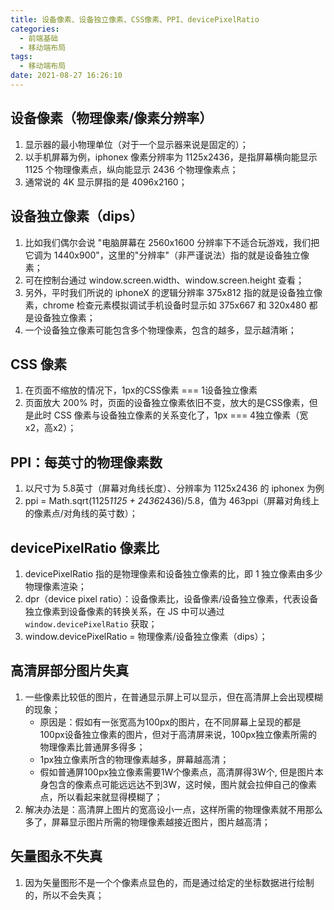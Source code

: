 ```yaml
---
title: 设备像素、设备独立像素、CSS像素、PPI、devicePixelRatio
categories:
  - 前端基础
  - 移动端布局
tags:
  - 移动端布局
date: 2021-08-27 16:26:10
---
```

## 设备像素（物理像素/像素分辨率）
1. 显示器的最小物理单位（对于一个显示器来说是固定的）；
2. 以手机屏幕为例，iphonex 像素分辨率为 1125x2436，是指屏幕横向能显示 1125 个物理像素点，纵向能显示 2436 个物理像素点；
3. 通常说的 4K 显示屏指的是 4096x2160；

## 设备独立像素（dips）
1. 比如我们偶尔会说 "电脑屏幕在 2560x1600 分辨率下不适合玩游戏，我们把它调为 1440x900"，这里的"分辨率"（非严谨说法）指的就是设备独立像素；
2. 可在控制台通过 window.screen.width、window.screen.height 查看； 
3. 另外，平时我们所说的 iphoneX 的逻辑分辨率 375x812 指的就是设备独立像素，chrome 检查元素模拟调试手机设备时显示如 375x667 和 320x480 都是设备独立像素；
4. 一个设备独立像素可能包含多个物理像素，包含的越多，显示越清晰；

## CSS 像素
1. 在页面不缩放的情况下，1px的CSS像素 === 1设备独立像素 
2. 页面放大 200% 时，页面的设备独立像素依旧不变，放大的是CSS像素，但是此时 CSS 像素与设备独立像素的关系变化了，1px === 4独立像素（宽x2，高x2）；

## PPI：每英寸的物理像素数
1. 以尺寸为 5.8英寸（屏幕对角线长度）、分辨率为 1125x2436 的 iphonex 为例
2. ppi = Math.sqrt(1125*1125 + 2436*2436)/5.8，值为 463ppi（屏幕对角线上的像素点/对角线的英寸数）；

## devicePixelRatio 像素比
1. devicePixelRatio 指的是物理像素和设备独立像素的比，即 1 独立像素由多少物理像素渲染；
2. dpr（device pixel ratio）：设备像素比，设备像素/设备独立像素，代表设备独立像素到设备像素的转换关系，在 JS 中可以通过 `window.devicePixelRatio` 获取； 
3. window.devicePixelRatio = 物理像素/设备独立像素（dips）；

## 高清屏部分图片失真
1. 一些像素比较低的图片，在普通显示屏上可以显示，但在高清屏上会出现模糊的现象；
    - 原因是：假如有一张宽高为100px的图片，在不同屏幕上呈现的都是100px设备独立像素的图片，但对于高清屏来说，100px独立像素所需的物理像素比普通屏多得多；
    - 1px独立像素所含的物理像素越多，屏幕越高清；
    - 假如普通屏100px独立像素需要1W个像素点，高清屏得3W个, 但是图片本身包含的像素点可能远远达不到3W，这时候，图片就会拉伸自己的像素点，所以看起来就显得模糊了；
2. 解决办法是：高清屏上图片的宽高设小一点，这样所需的物理像素就不用那么多了，屏幕显示图片所需的物理像素越接近图片，图片越高清；

## 矢量图永不失真
1. 因为矢量图形不是一个个像素点显色的，而是通过给定的坐标数据进行绘制的，所以不会失真；
